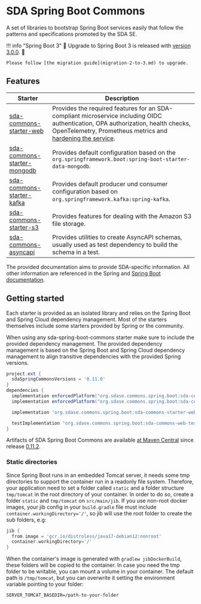 # SDA Spring Boot Commons

A set of libraries to bootstrap Spring Boot services easily that follow the patterns and
specifications promoted by the SDA SE.

!!! info "Spring Boot 3"
    🥳 Upgrade to Spring Boot 3 is released with
    [version 3.0.0](https://github.com/SDA-SE/sda-spring-boot-commons/releases/tag/3.0.0). 🥳
    
    Please follow [the migration guide](migration-2-to-3.md) to upgrade.


## Features

| **Starter**                                       | **Description**                                                                                                                                                                                               |
|---------------------------------------------------|---------------------------------------------------------------------------------------------------------------------------------------------------------------------------------------------------------------|
| [sda-commons-starter-web](starter-web.md)         | Provides the required features for an SDA-compliant microservice including OIDC authentication, OPA authorization, health checks, OpenTelemetry, Prometheus metrics and [hardening the service](security.md). |
| [sda-commons-starter-mongodb](starter-mongodb.md) | Provides default configuration based on the `org.springframework.boot:spring-boot-starter-data-mongodb`.                                                                                                      |
| [sda-commons-starter-kafka](starter-kafka.md)     | Provides default producer und consumer configuration based on `org.springframework.kafka:spring-kafka`.                                                                                                       |
| [sda-commons-starter-s3](starter-s3.md)           | Provides features for dealing with the Amazon S3 file storage.                                                                                                                                                |
| [sda-commons-asyncapi](asyncapi.md)               | Provides utilities to create AsyncAPI schemas, usually used as test dependency to build the schema in a test.                                                                                                 |

The provided documentation aims to provide SDA-specific information.
All other information are referenced in the Spring and [Spring Boot documentation](https://docs.spring.io/spring-boot/docs/current/reference/htmlsingle/#documentation).

## Getting started

Each starter is provided as an isolated library and relies on
the Spring Boot and Spring Cloud dependency management. Most of the starters themselves include some
starters provided by Spring or the community.

When using any sda-spring-boot-commons starter make sure to include the provided dependency
management.
The provided dependency management is based on the Spring Boot and Spring Cloud dependency
management to align transitive dependencies with the provided Spring versions.

```groovy
project.ext {
  sdaSpringCommonsVersions = '0.11.0'
}
dependencies {
  implementation enforcedPlatform("org.sdase.commons.spring.boot:sda-commons-dependencies:$sdaSpringCommonsVersions")
  implementation enforcedPlatform("org.sdase.commons.spring.boot:sda-commons-bom:$sdaSpringCommonsVersions")

  implementation 'org.sdase.commons.spring.boot:sda-commons-starter-web'

  testImplementation "org.sdase.commons.spring.boot:sda-commons-web-testing"
}
```

Artifacts of SDA Spring Boot Commons are available [at Maven Central](https://search.maven.org/search?q=g:org.sdase.commons.spring.boot)
since release [0.11.2](https://github.com/SDA-SE/sda-spring-boot-commons/releases/tag/0.11.2).

### Static directories
Since Spring Boot runs in an embedded Tomcat server, it needs some tmp directories to support the container run in a readonly file system.
Therefore, your application need to set a folder called `static` and a folder structure `tmp/tomcat` in the root directory of your container.
In order to do so, create a folder `static` and `tmp/tomcat` on `src/main/jib`.
If you use non-root docker images, your jib config in your `build.gradle` file must include `container.workingDirectory='/'`,
so jib will use the root folder to create the sub folders, e.g:

```gradle
jib {
  from.image = 'gcr.io/distroless/java17-debian12:nonroot'
  container.workingDirectory='/'
}
```

When the container's image is generated with `gradlew jibDockerBuild`, these folders will be copied to the container.
In case you need the tmp folder to be writable, you can mount a volume in your container. The default path is `/tmp/tomcat`, but you can overwrite it setting the environment variable pointing to your folder:

```
SERVER_TOMCAT_BASEDIR=/path-to-your-folder
```

